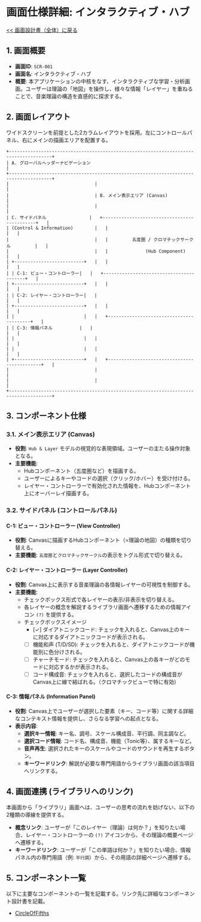 # 画面仕様詳細: インタラクティブ・ハブ

[<< 画面設計書（全体）に戻る](../02.screenDesign.md)

## 1. 画面概要

- **画面ID**: `SCR-001`
- **画面名**: インタラクティブ・ハブ
- **概要**: 本アプリケーションの中核をなす、インタラクティブな学習・分析画面。ユーザーは理論の「地図」を操作し、様々な情報「レイヤー」を重ねることで、音楽理論の構造を直感的に探求する。

## 2. 画面レイアウト

ワイドスクリーンを前提とした2カラムレイアウトを採用。左にコントロールパネル、右にメインの描画エリアを配置する。

```
+--------------------------------------------------------------------------------------+
| A. グローバルヘッダーナビゲーション                                          |
+--------------------------------------------------------------------------------------+
|                                |                                                     |
|                                | B. メイン表示エリア (Canvas)                        |
|                                |                                                     |
| C. サイドパネル                |   +---------------------------------------------+   |
| (Control & Information)        |   |                                             |   |
|                                |   |         五度圏 / クロマチックサークル         |   |
|                                |   |              (Hub Component)                |   |
| +--------------------------+   |   |                                             |   |
| | C-1: ビュー・コントローラー|   |   +-----------------------------------------+   |
| +--------------------------+   |   |                                             |   |
| | C-2: レイヤー・コントローラー|   |                                             |   |
| +--------------------------+   |   |                                             |   |
| |                          |   |   +-----------------------------------------+   |
| | C-3: 情報パネル          |   |                                             |   |
| |                          |   |                                             |   |
| |                          |   |                                             |   |
| +--------------------------+   |   +---------------------------------------------+   |
|                                |                                                     |
|                                |                                                     |
+--------------------------------------------------------------------------------------+
```

## 3. コンポーネント仕様

### 3.1. メイン表示エリア (Canvas)

- **役割**: `Hub & Layer` モデルの視覚的な表現領域。ユーザーの主たる操作対象となる。
- **主要機能**:
  - Hubコンポーネント（五度圏など）を描画する。
  - ユーザーによるキーやコードの選択（クリック/ホバー）を受け付ける。
  - レイヤー・コントローラーで有効化された情報を、Hubコンポーネント上にオーバーレイ描画する。

### 3.2. サイドパネル (コントロールパネル)

#### C-1: ビュー・コントローラー (View Controller)

- **役割**: Canvasに描画するHubコンポーネント（=理論の地図）の種類を切り替える。
- **主要機能**: `五度圏`と`クロマチックサークル`の表示をトグル形式で切り替える。

#### C-2: レイヤー・コントローラー (Layer Controller)

- **役割**: Canvas上に表示する音楽理論の各情報レイヤーの可視性を制御する。
- **主要機能**:
  - チェックボックス形式で各レイヤーの表示/非表示を切り替える。
  - 各レイヤーの概念を解説するライブラリ画面へ遷移するための情報アイコン `(?)` を提供する。
  - チェックボックスイメージ
    - [✓] ダイアトニックコード: チェックを入れると、Canvas上のキーに対応するダイアトニックコードが表示される。
    - [ ] 機能和声 (T/D/SD): チェックを入れると、ダイアトニックコードが機能別に色分けされる。
    - [ ] チャーチモード: チェックを入れると、Canvas上の各キーがどのモードに対応するかが表示される。
    - [ ] コード構成音: チェックを入れると、選択したコードの構成音がCanvas上に線で結ばれる。（クロマチックビューで特に有効）

#### C-3: 情報パネル (Information Panel)

- **役割**: Canvas上でユーザーが選択した要素（キー、コード等）に関する詳細なコンテキスト情報を提供し、さらなる学習への起点となる。
- **表示内容**:
  - **選択キー情報**: キー名、調号、スケール構成音、平行調、同主調など。
  - **選択コード情報**: コード名、構成音、機能（Tonic等）、属するキーなど。
  - **音声再生**: 選択されたキーのスケールやコードのサウンドを再生するボタン。
  - **キーワードリンク**: 解説が必要な専門用語からライブラリ画面の該当項目へリンクする。

## 4. 画面連携 (ライブラリへのリンク)

本画面から「ライブラリ」画面へは、ユーザーの思考の流れを妨げない、以下の2種類の導線を提供する。

- **概念リンク**: ユーザーが「このレイヤー（理論）は何か？」を知りたい場合、レイヤー・コントローラーの `(?)` アイコンから、その理論の概要ページへ遷移する。
- **キーワードリンク**: ユーザーが「この単語は何か？」を知りたい場合、情報パネル内の専門用語（例: `平行調`）から、その用語の詳細ページへ遷移する。

## 5. コンポーネント一覧

以下に主要なコンポーネントの一覧を記載する。リンク先に詳細なコンポーネント設計書を記載。

- [CircleOfFifths](../../src/components/CircleOfFifths/README.md)
